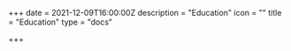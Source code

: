 +++
date = 2021-12-09T16:00:00Z
description = "Education"
icon = ""
title = "Education"
type = "docs"

+++
